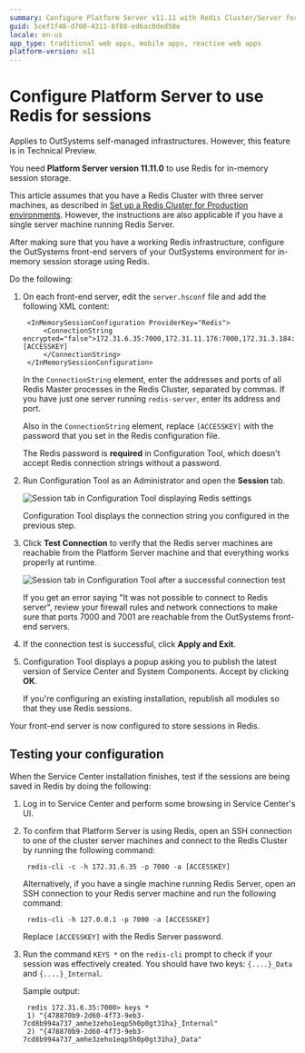 ```yaml
---
summary: Configure Platform Server v11.11 with Redis Cluster/Server for in-memory session storage. This feature is in Technical Preview.
guid: 5cef1f48-d700-4311-8f88-ed6ac0ded58e
locale: en-us
app_type: traditional web apps, mobile apps, reactive web apps
platform-version: o11
---
```


# Configure Platform Server to use Redis for sessions

<div class="info" markdown="1">

Applies to OutSystems self-managed infrastructures. However, this feature is in Technical Preview.

</div>

<div class="info" markdown="1">

You need **Platform Server version 11.11.0** to use Redis for in-memory session storage.

This article assumes that you have a Redis Cluster with three server machines, as described in [Set up a Redis Cluster for Production environments](setup-prod.md). However, the instructions are also applicable if you have a single server machine running Redis Server.

</div>

After making sure that you have a working Redis infrastructure, configure the OutSystems front-end servers of your OutSystems environment for in-memory session storage using Redis.

Do the following:

1. On each front-end server, edit the `server.hsconf` file and add the following XML content:

        <InMemorySessionConfiguration ProviderKey="Redis">
            <ConnectionString encrypted="false">172.31.6.35:7000,172.31.11.176:7000,172.31.3.184:7000,password=[ACCESSKEY]
            </ConnectionString>
        </InMemorySessionConfiguration>

    In the `ConnectionString` element, enter the addresses and ports of all Redis Master processes in the Redis Cluster, separated by commas. If you have just one server running `redis-server`, enter its address and port.

    Also in the `ConnectionString` element, replace `[ACCESSKEY]` with the password that you set in the Redis configuration file.

    <div class="info" markdown="1">

    The Redis password is **required** in Configuration Tool, which doesn't accept Redis connection strings without a password.

    </div>

1. Run Configuration Tool as an Administrator and open the **Session** tab.

    ![Session tab in Configuration Tool displaying Redis settings](images/session-connection-string-0-ct.png)

    Configuration Tool displays the connection string you configured in the previous step.

1. Click **Test Connection** to verify that the Redis server machines are reachable from the Platform Server machine and that everything works properly at runtime.

    ![Session tab in Configuration Tool after a successful connection test](images/session-connection-string-success-ct.png)

    If you get an error saying "It was not possible to connect to Redis server", review your firewall rules and network connections to make sure that ports 7000 and 7001 are reachable from the OutSystems front-end servers.

1. If the connection test is successful, click **Apply and Exit**.

1. Configuration Tool displays a popup  asking you to publish the latest version of Service Center and System Components. Accept by clicking **OK**.

    If you're configuring an existing installation, republish all modules so that they use Redis sessions.

Your front-end server is now configured to store sessions in Redis.

## Testing your configuration

When the Service Center installation finishes, test if the sessions are being saved in Redis by doing the following:

1. Log in to Service Center and perform some browsing in Service Center's UI.

1. To confirm that Platform Server is using Redis, open an SSH connection to one of the cluster server machines and connect to the Redis Cluster by running the following command:

        redis-cli -c -h 172.31.6.35 -p 7000 -a [ACCESSKEY]

    Alternatively, if you have a single machine running Redis Server, open an SSH connection to your Redis server machine and run the following command:

        redis-cli -h 127.0.0.1 -p 7000 -a [ACCESSKEY]

    Replace `[ACCESSKEY]` with the Redis Server password.

1. Run the command `KEYS *` on the `redis-cli` prompt to check if your session was effectively created. You should have two keys: `{....}_Data` and `{....}_Internal`.

    Sample output:

        redis 172.31.6.35:7000> keys *
        1) "{478870b9-2d60-4f73-9eb3-7cd8b994a737_amhe3zeho1eqp5h0p0gt31ha}_Internal"
        2) "{478870b9-2d60-4f73-9eb3-7cd8b994a737_amhe3zeho1eqp5h0p0gt31ha}_Data"
